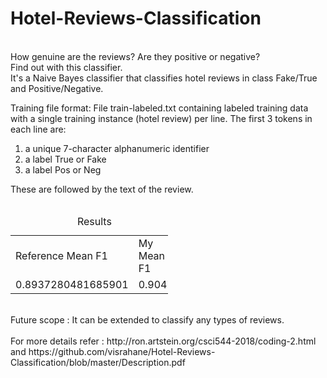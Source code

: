 # Hotel-Reviews-Classification
<br>How genuine are the reviews? Are they positive or negative?
<br>Find out with this classifier.
<br>It's a Naive Bayes classifier that classifies hotel reviews in class Fake/True and Positive/Negative.

Training file format:
File train-labeled.txt containing labeled training data with a single training instance (hotel review) per line. The first 3 tokens in each line are:
<ol>
<li>a unique 7-character alphanumeric identifier
<li>a label True or Fake
<li>a label Pos or Neg
</ol>
These are followed by the text of the review.
<br>
<br>
<table style="width:50%">
<caption>Results</caption>
<tr>
  <td>Reference Mean F1</td><td>My Mean F1</td>
</tr>
<tr>
<td>0.8937280481685901</td><td>0.9047</td>
</tr>

</table>
<br> Future scope :  It can be extended to classify any types of reviews.
<br>
<br>
For more details refer : http://ron.artstein.org/csci544-2018/coding-2.html and https://github.com/visrahane/Hotel-Reviews-Classification/blob/master/Description.pdf
